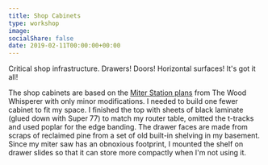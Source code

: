 ```yaml
---
title: Shop Cabinets
type: workshop
image: 
socialShare: false
date: 2019-02-11T00:00:00+00:00
---
```

Critical shop infrastructure. Drawers! Doors! Horizontal surfaces!  It's got it all!
<!--more-->
The shop cabinets are based on the [Miter Station plans](https://thewoodwhispererguild.com/product/miter-station/) from The Wood Whisperer with only minor modifications. I needed to build one fewer cabinet to fit my space. I finished the top with sheets of black laminate (glued down with Super 77) to match my router table, omitted the t-tracks and used poplar for the edge banding.  The drawer faces are made from scraps of reclaimed pine from a set of old built-in shelving in my basement. Since my miter saw has an obnoxious footprint, I mounted the shelf on drawer slides so that it can store more compactly when I'm not using it.

